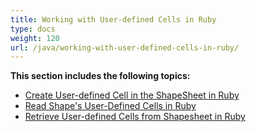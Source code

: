 ```yaml
---
title: Working with User-defined Cells in Ruby
type: docs
weight: 120
url: /java/working-with-user-defined-cells-in-ruby/
---
```


**This section includes the following topics:**

- [Create User-defined Cell in the ShapeSheet in Ruby](/diagram/java/create-user-defined-cell-in-the-shapesheet-in-ruby/)
- [Read Shape's User-Defined Cells in Ruby](https://docs.aspose.com/diagram/java/read-shape-s-user-defined-cells-in-ruby/)
- [Retrieve User-defined Cells from Shapesheet in Ruby](/diagram/java/retrieve-user-defined-cells-from-shapesheet-in-ruby/)
